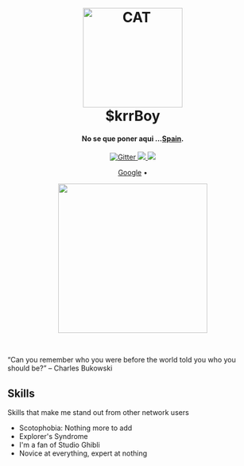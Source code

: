 
<h1 align="center">
  <br>
  <a href="google.com"><img src="https://th.bing.com/th/id/R.ed7a54d857fbd369df64304454729339?rik=si0pPvjtOxOs3A&pid=ImgRaw&r=0" alt="CAT" width="200"></a>
  <br>
  $krrBoy
  <br>
</h1>

<h4 align="center">No se que poner aqui ...<a href="google.com" target="_blank">Spain</a>.</h4>

<p align="center">
  <a href="http://www.asfe.com.es/">
    <img src="https://badge.fury.io/js/electron-markdownify.svg"
         alt="Gitter">
  </a>
  <a href="http://www.asfe.com.es/"></a>
  <a href="http://www.asfe.com.es/">
      <img src="https://img.shields.io/badge/SayThanks.io-%E2%98%BC-1EAEDB.svg">
  </a>
  <a href="http://www.asfe.com.es/">
    <img src="https://img.shields.io/badge/$-donate-ff69b4.svg?maxAge=2592000&amp;style=flat">
  </a>
</p>

<p align="center">
  <a href="googl.es">Google</a> •
</p>


<p align="center">
  <a href="https://codesandbox.io">
    <img src="https://codesandbox.io/static/img/banner.png?v=2" height="300px">
  </a>
</p>

&nbsp;

“Can you remember who you were before the world told you who you should be?” – Charles Bukowski

## Skills

Skills that make me stand out from other network users

- Scotophobia: Nothing more to add
- Explorer's Syndrome
- I'm a fan of Studio Ghibli
- Novice at everything, expert at nothing







